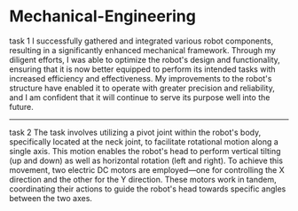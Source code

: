 # Mechanical-Engineering
task 1 
I successfully gathered and integrated various robot components, resulting in a significantly enhanced mechanical framework. Through my diligent efforts, I was able to optimize the robot's design and functionality, ensuring that it is now better equipped to perform its intended tasks with increased efficiency and effectiveness. My improvements to the robot's structure have enabled it to operate with greater precision and reliability, and I am confident that it will continue to serve its purpose well into the future.
_______________________________________
task 2 
The task involves utilizing a pivot joint within the robot's body, specifically located at the neck joint, to facilitate rotational motion along a single axis. This motion enables the robot's head to perform vertical tilting (up and down) as well as horizontal rotation (left and right). To achieve this movement, two electric DC motors are employed—one for controlling the X direction and the other for the Y direction. These motors work in tandem, coordinating their actions to guide the robot's head towards specific angles between the two axes.
